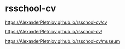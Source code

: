 # rsschool-cv
https://AlexanderPletniov.github.io/rsschool-cv/cv

https://AlexanderPletniov.github.io/rsschool-cv/

https://AlexanderPletniov.github.io/rsschool-cv/museum
